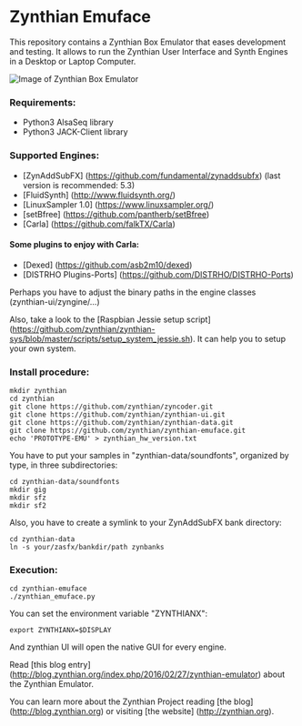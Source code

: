 # Zynthian Emuface

This repository contains a Zynthian Box Emulator that eases development and testing. 
It allows to run the Zynthian User Interface and Synth Engines in a Desktop or Laptop Computer.

![Image of Zynthian Box Emulator](https://raw.githubusercontent.com/zynthian/zynthian-emuface/master/img/zynthian_emuface_control_screenshot.png)

### Requirements:
 * Python3 AlsaSeq library
 * Python3 JACK-Client library

### Supported Engines:
 * [ZynAddSubFX] (https://github.com/fundamental/zynaddsubfx) (last version is recommended: 5.3)
 * [FluidSynth] (http://www.fluidsynth.org/)
 * [LinuxSampler 1.0] (https://www.linuxsampler.org/)
 * [setBfree] (https://github.com/pantherb/setBfree)
 * [Carla] (https://github.com/falkTX/Carla)
  
#### Some plugins to enjoy with Carla:
 * [Dexed] (https://github.com/asb2m10/dexed)
 * [DISTRHO Plugins-Ports] (https://github.com/DISTRHO/DISTRHO-Ports)
 
Perhaps you have to adjust the binary paths in the engine classes (zynthian-ui/zyngine/...)

Also, take a look to the [Raspbian Jessie setup script] (https://github.com/zynthian/zynthian-sys/blob/master/scripts/setup_system_jessie.sh). It can help you to setup your own system.

### Install procedure:

```
mkdir zynthian
cd zynthian
git clone https://github.com/zynthian/zyncoder.git
git clone https://github.com/zynthian/zynthian-ui.git
git clone https://github.com/zynthian/zynthian-data.git
git clone https://github.com/zynthian/zynthian-emuface.git
echo 'PROTOTYPE-EMU' > zynthian_hw_version.txt
```
You have to put your samples in "zynthian-data/soundfonts", organized by type, in three subdirectories:

```
cd zynthian-data/soundfonts
mkdir gig
mkdir sfz
mkdir sf2
```
 
Also, you have to create a symlink to your ZynAddSubFX bank directory:

```
cd zynthian-data
ln -s your/zasfx/bankdir/path zynbanks
```

### Execution:
```
cd zynthian-emuface
./zynthian_emuface.py
```

You can set the environment variable "ZYNTHIANX":

```
export ZYNTHIANX=$DISPLAY
```

And zynthian UI will open the native GUI for every engine.


Read [this blog entry] (http://blog.zynthian.org/index.php/2016/02/27/zynthian-emulator) about the Zynthian Emulator.

You can learn more about the Zynthian Project reading [the blog] (http://blog.zynthian.org) or visiting [the website] (http://zynthian.org).
